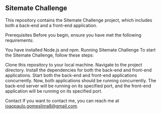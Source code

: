 ## Sitemate Challenge
This repository contains the Sitemate Challenge project, which includes both a back-end and a front-end application.

Prerequisites
Before you begin, ensure you have met the following requirements:

You have installed Node.js and npm.
Running Sitemate Challenge
To start the Sitemate Challenge, follow these steps:

Clone this repository to your local machine.
Navigate to the project directory.
Install the dependencies for both the back-end and front-end applications.
Start both the back-end and front-end applications concurrently.
Now, both applications should be running concurrently. The back-end server will be running on its specified port, and the front-end application will be running on its specified port.

Contact
If you want to contact me, you can reach me at joaopaulo.gomeslima8@gmail.com.

